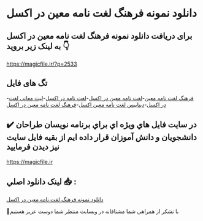 # دانلود نمونه فرهنگ لغت نامه معین در اکسل

## برای دریافت دانلود نمونه فرهنگ لغت نامه معین در اکسل به لینک زیر بروید 👇

https://magicfile.ir/?p=2533

## تگ های فایل

-[فرهنگ لغت نامه معین](https://magicfile.ir/product/%d9%86%d9%85%d9%88%d9%86%d9%87-%d9%81%d8%b1%d9%87%d9%86%da%af-%d9%84%d8%ba%d8%aa-%d9%86%d8%a7%d9%85%d9%87-%d9%85%d8%b9%db%8c%d9%86-%d8%af%d8%b1-%d8%a7%da%a9%d8%b3%d9%84/)-[لغت نامه معین در اکسل](https://magicfile.ir/product/%d9%86%d9%85%d9%88%d9%86%d9%87-%d9%81%d8%b1%d9%87%d9%86%da%af-%d9%84%d8%ba%d8%aa-%d9%86%d8%a7%d9%85%d9%87-%d9%85%d8%b9%db%8c%d9%86-%d8%af%d8%b1-%d8%a7%da%a9%d8%b3%d9%84/)-[لغت نامه در اکسل](https://magicfile.ir/product/%d9%86%d9%85%d9%88%d9%86%d9%87-%d9%81%d8%b1%d9%87%d9%86%da%af-%d9%84%d8%ba%d8%aa-%d9%86%d8%a7%d9%85%d9%87-%d9%85%d8%b9%db%8c%d9%86-%d8%af%d8%b1-%d8%a7%da%a9%d8%b3%d9%84/)-[لیت معانی لغت در اکسل](https://magicfile.ir/product/%d9%86%d9%85%d9%88%d9%86%d9%87-%d9%81%d8%b1%d9%87%d9%86%da%af-%d9%84%d8%ba%d8%aa-%d9%86%d8%a7%d9%85%d9%87-%d9%85%d8%b9%db%8c%d9%86-%d8%af%d8%b1-%d8%a7%da%a9%d8%b3%d9%84/)-[دیتابیس لغت نامه معین اکسل](https://magicfile.ir/product/%d9%86%d9%85%d9%88%d9%86%d9%87-%d9%81%d8%b1%d9%87%d9%86%da%af-%d9%84%d8%ba%d8%aa-%d9%86%d8%a7%d9%85%d9%87-%d9%85%d8%b9%db%8c%d9%86-%d8%af%d8%b1-%d8%a7%da%a9%d8%b3%d9%84/)-[فرهنگ لغت نامه معین در اکسل](https://magicfile.ir/product/%d9%86%d9%85%d9%88%d9%86%d9%87-%d9%81%d8%b1%d9%87%d9%86%da%af-%d9%84%d8%ba%d8%aa-%d9%86%d8%a7%d9%85%d9%87-%d9%85%d8%b9%db%8c%d9%86-%d8%af%d8%b1-%d8%a7%da%a9%d8%b3%d9%84/)

## ✔️ در سايت فايل هاي ويژه اي براي برنامه نويسان طراحان دانشجويان و دانش آموزان قرار داده ايم از بقيه فايل سايت نيز ديدن فرماييد

https://magicfile.ir


## لينک دانلود اصلي 📥 :

[دانلود نمونه فرهنگ لغت نامه معین در اکسل](https://magicfile.ir/product/%d9%86%d9%85%d9%88%d9%86%d9%87-%d9%81%d8%b1%d9%87%d9%86%da%af-%d9%84%d8%ba%d8%aa-%d9%86%d8%a7%d9%85%d9%87-%d9%85%d8%b9%db%8c%d9%86-%d8%af%d8%b1-%d8%a7%da%a9%d8%b3%d9%84/) 


🙏با تشکر از همراهي شما مشتاقانه در وبسایت منتظر شما دوست عزیز هستیم

